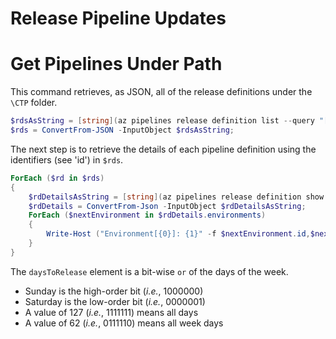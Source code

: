 # Release Pipeline Updates

# Get Pipelines Under Path
This command retrieves, as JSON, all of the release definitions under the `\CTP` folder.
```PowerShell
$rdsAsString = [string](az pipelines release definition list --query "[?path == '\CTP']");
$rds = ConvertFrom-JSON -InputObject $rdsAsString;
```

The next step is to retrieve the details of each pipeline definition using the identifiers (see 'id') in `$rds`.
```PowerShell
ForEach ($rd in $rds)
{
	$rdDetailsAsString = [string](az pipelines release definition show --id $rd.id);
	$rdDetails = ConvertFrom-Json -InputObject $rdDetailsAsString;
	ForEach ($nextEnvironment in $rdDetails.environments)
	{
		Write-Host ("Environment[{0}]: {1}" -f $nextEnvironment.id,$nextEnvironment.name);
	}
}
```

The `daysToRelease` element is a bit-wise `or` of the days of the week.
- Sunday is the high-order bit (*i.e.*, 1000000)
- Saturday is the low-order bit (*i.e.*, 0000001)
- A value of 127 (*i.e.*, 1111111) means all days
- A value of 62 (*i.e.*, 0111110) means all week days

